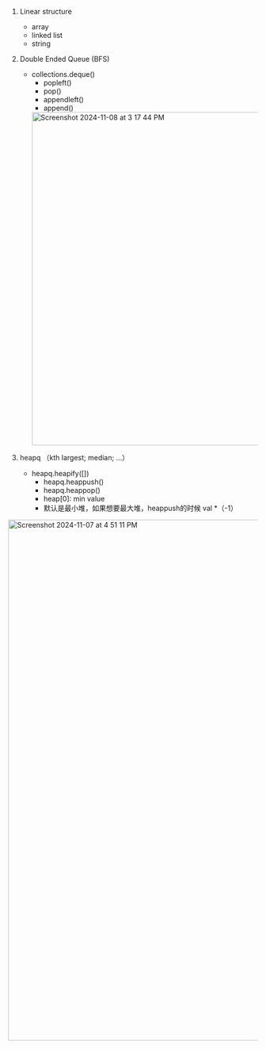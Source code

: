 1. Linear structure
   - array
   - linked list
   - string

2. Double Ended Queue (BFS)
   - collections.deque()
     - popleft()
     - pop()
     - appendleft()
     - append()
     <img width="673" alt="Screenshot 2024-11-08 at 3 17 44 PM" src="https://github.com/user-attachments/assets/b2da10c1-689a-4b74-be1d-c132c6312205">
  
3. heapq （kth largest; median; ...）
   - heapq.heapify([])
      - heapq.heappush()
      - heapq.heappop()
      - heap[0]: min value
      - 默认是最小堆，如果想要最大堆，heappush的时候 val *（-1）
<img width="1052" alt="Screenshot 2024-11-07 at 4 51 11 PM" src="https://github.com/user-attachments/assets/5333284d-1525-4bf2-abe0-15af5f6e9aaf">


